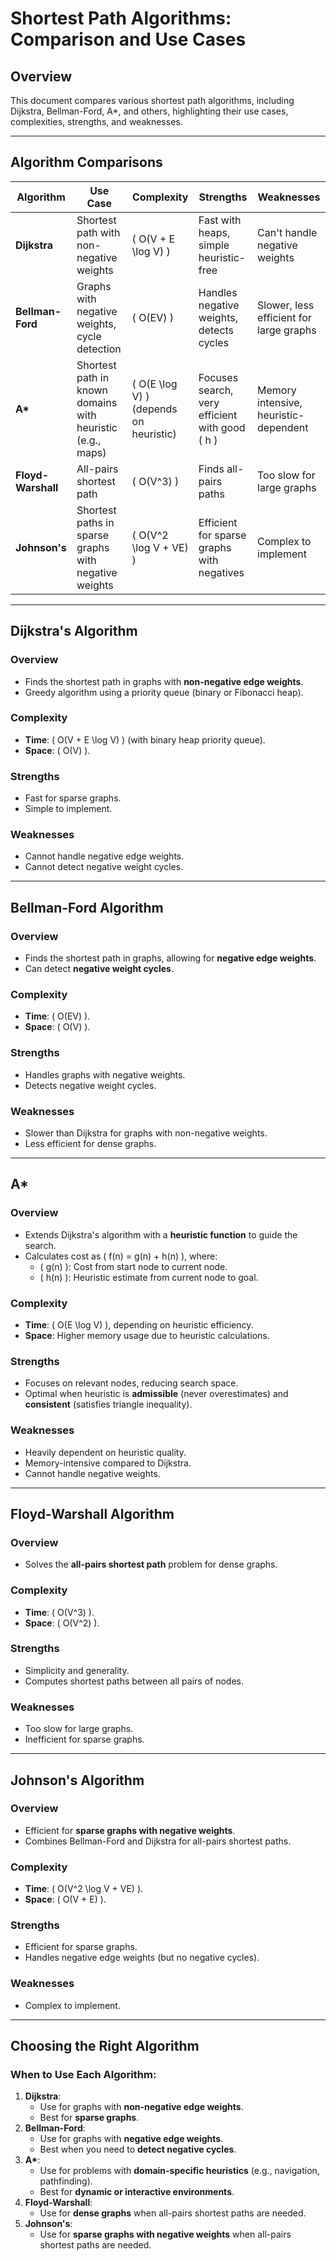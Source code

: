 # Shortest Path Algorithms: Comparison and Use Cases

## Overview

This document compares various shortest path algorithms, including Dijkstra, Bellman-Ford, A\*, and others, highlighting their use cases, complexities, strengths, and weaknesses.

---

## **Algorithm Comparisons**

| **Algorithm**      | **Use Case**                                               | **Complexity**                           | **Strengths**                                    | **Weaknesses**                          |
| ------------------ | ---------------------------------------------------------- | ---------------------------------------- | ------------------------------------------------ | --------------------------------------- |
| **Dijkstra**       | Shortest path with non-negative weights                    | \( O(V + E \log V) \)                    | Fast with heaps, simple heuristic-free           | Can't handle negative weights           |
| **Bellman-Ford**   | Graphs with negative weights, cycle detection              | \( O(EV) \)                              | Handles negative weights, detects cycles         | Slower, less efficient for large graphs |
| **A\***            | Shortest path in known domains with heuristic (e.g., maps) | \( O(E \log V) \) (depends on heuristic) | Focuses search, very efficient with good \( h \) | Memory intensive, heuristic-dependent   |
| **Floyd-Warshall** | All-pairs shortest path                                    | \( O(V^3) \)                             | Finds all-pairs paths                            | Too slow for large graphs               |
| **Johnson's**      | Shortest paths in sparse graphs with negative weights      | \( O(V^2 \log V + VE) \)                 | Efficient for sparse graphs with negatives       | Complex to implement                    |

---

## **Dijkstra's Algorithm**

### **Overview**

- Finds the shortest path in graphs with **non-negative edge weights**.
- Greedy algorithm using a priority queue (binary or Fibonacci heap).

### **Complexity**

- **Time**: \( O(V + E \log V) \) (with binary heap priority queue).
- **Space**: \( O(V) \).

### **Strengths**

- Fast for sparse graphs.
- Simple to implement.

### **Weaknesses**

- Cannot handle negative edge weights.
- Cannot detect negative weight cycles.

---

## **Bellman-Ford Algorithm**

### **Overview**

- Finds the shortest path in graphs, allowing for **negative edge weights**.
- Can detect **negative weight cycles**.

### **Complexity**

- **Time**: \( O(EV) \).
- **Space**: \( O(V) \).

### **Strengths**

- Handles graphs with negative weights.
- Detects negative weight cycles.

### **Weaknesses**

- Slower than Dijkstra for graphs with non-negative weights.
- Less efficient for dense graphs.

---

## **A\***

### **Overview**

- Extends Dijkstra's algorithm with a **heuristic function** to guide the search.
- Calculates cost as \( f(n) = g(n) + h(n) \), where:
  - \( g(n) \): Cost from start node to current node.
  - \( h(n) \): Heuristic estimate from current node to goal.

### **Complexity**

- **Time**: \( O(E \log V) \), depending on heuristic efficiency.
- **Space**: Higher memory usage due to heuristic calculations.

### **Strengths**

- Focuses on relevant nodes, reducing search space.
- Optimal when heuristic is **admissible** (never overestimates) and **consistent** (satisfies triangle inequality).

### **Weaknesses**

- Heavily dependent on heuristic quality.
- Memory-intensive compared to Dijkstra.
- Cannot handle negative weights.

---

## **Floyd-Warshall Algorithm**

### **Overview**

- Solves the **all-pairs shortest path** problem for dense graphs.

### **Complexity**

- **Time**: \( O(V^3) \).
- **Space**: \( O(V^2) \).

### **Strengths**

- Simplicity and generality.
- Computes shortest paths between all pairs of nodes.

### **Weaknesses**

- Too slow for large graphs.
- Inefficient for sparse graphs.

---

## **Johnson's Algorithm**

### **Overview**

- Efficient for **sparse graphs with negative weights**.
- Combines Bellman-Ford and Dijkstra for all-pairs shortest paths.

### **Complexity**

- **Time**: \( O(V^2 \log V + VE) \).
- **Space**: \( O(V + E) \).

### **Strengths**

- Efficient for sparse graphs.
- Handles negative edge weights (but no negative cycles).

### **Weaknesses**

- Complex to implement.

---

## **Choosing the Right Algorithm**

### When to Use Each Algorithm:

1. **Dijkstra**:
   - Use for graphs with **non-negative edge weights**.
   - Best for **sparse graphs**.
2. **Bellman-Ford**:
   - Use for graphs with **negative edge weights**.
   - Best when you need to **detect negative cycles**.
3. **A\***:
   - Use for problems with **domain-specific heuristics** (e.g., navigation, pathfinding).
   - Best for **dynamic or interactive environments**.
4. **Floyd-Warshall**:
   - Use for **dense graphs** when all-pairs shortest paths are needed.
5. **Johnson's**:
   - Use for **sparse graphs with negative weights** when all-pairs shortest paths are needed.
